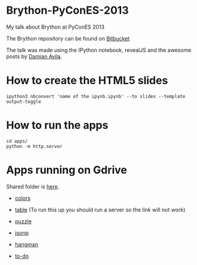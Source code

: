 Brython-PyConES-2013
====================

My talk about Brython at PyConES 2013

The Brython repository can be found on [Bitbucket](https://bitbucket.org/olemis/brython/overview)

The talk was made using the IPython notebook, revealJS and the awesome posts by [Damian Avila](http://www.damian.oquanta.info/posts/hide-the-input-cells-from-your-ipython-slides.html).

How to create the HTML5 slides
==============================

    ipython3 nbconvert 'name of the ipynb.ipynb' --to slides --template output-toggle
    
How to run the apps
===================

    cd apps/
    python -m http.server
    

Apps running on Gdrive
======================

Shared folder is [here](https://drive.google.com/folderview?id=0B4OEtv-kAaTBUlE2OU9QcHVpT3c&usp=sharing).

* [colors](https://googledrive.com/host/0B4OEtv-kAaTBSllJM19hdkpCeTQ/colors_bootstrapped.html)

* [table](https://googledrive.com/host/0B4OEtv-kAaTBSllJM19hdkpCeTQ/table_bootstrapped.html) (To run this up you should run a server so the link will not work)

* [puzzle](https://googledrive.com/host/0B4OEtv-kAaTBSllJM19hdkpCeTQ/puzzle_bootstrapped.html)

* [jsonp](https://googledrive.com/host/0B4OEtv-kAaTBSllJM19hdkpCeTQ/jsonp_bootstrapped.html)

* [hangman](https://googledrive.com/host/0B4OEtv-kAaTBSllJM19hdkpCeTQ/hangman_bootstrapped.html)

* [to-do](https://googledrive.com/host/0B4OEtv-kAaTBSllJM19hdkpCeTQ/todo_bootstrapped.html)
